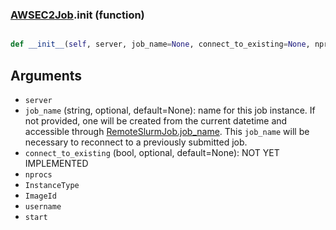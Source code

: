 ### [AWSEC2Job](AWSEC2Job.md).__init__ (function)


```py

def __init__(self, server, job_name=None, connect_to_existing=None, nprocs=None, InstanceType=None, ImageId='ami-03d315ad33b9d49c4', username='ubuntu', start=False)

```



Arguments
-------------
* `server`
* `job_name` (string, optional, default=None): name for this job instance.
    If not provided, one will be created from the current datetime and
    accessible through [RemoteSlurmJob.job_name](RemoteSlurmJob.job_name.md).  This `job_name` will
    be necessary to reconnect to a previously submitted job.
* `connect_to_existing` (bool, optional, default=None): NOT YET IMPLEMENTED
* `nprocs`
* `InstanceType`
* `ImageId`
* `username`
* `start`

